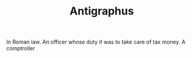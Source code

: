 ---
title: Antigraphus
permalink: "/definitions/antigraphus.html"
body: In Roman law. An officer whose duty it was to take care of tax money. A comptroller
published_at: '2018-07-07'
layout: post
---
